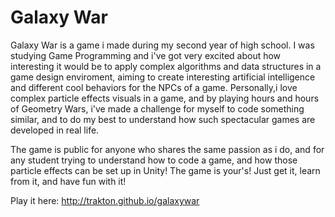 # Galaxy War

Galaxy War is a game i made during my second year of high school. I was studying Game Programming and i've got very excited about how interesting it would be to apply complex algorithms and data structures in a game design enviroment, aiming to create interesting artificial intelligence and different cool behaviors for the NPCs of a game. Personally,i love complex particle effects visuals in a game, and by playing hours and hours of Geometry Wars, i've made a challenge for myself to code something similar, and to do my best to understand how such spectacular games are developed in real life.

The game is public for anyone who shares the same passion as i do, and for any student trying to understand how to code a game, and how those particle effects can be set up in Unity! The game is your's! Just get it, learn from it, and have fun with it!

Play it here: http://trakton.github.io/galaxywar
